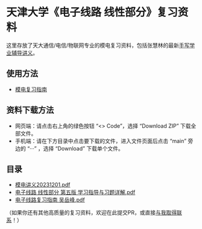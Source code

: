 # 天津大学《电子线路 线性部分》复习资料
这里存放了天大通信/电信/物联网专业的模电复习资料，包括张慧林的最新[手写学业辅导讲义](./模电讲义20231201.pdf)。

## 使用方法
- [模电复习指南](https://fanningzhang.tech/电子线路线性部分天津大学模电复习指南)

## 资料下载方法
- 网页端：请点击右上角的绿色按钮 “<> Code”，选择 “Download ZIP” 下载全部文件。
- 手机端：请在下方目录中点击要下载的文件，进入文件页面后点击 “main” 旁边的 “···” ，选择 “Download” 下载单个文件。

## 目录
- [模电讲义20231201.pdf](./模电讲义20231201.pdf)
- [电子线路 线性部分 第五版 学习指导与习题详解.pdf](./电子线路%20线性部分%20第五版%20学习指导与习题详解.pdf)
- [电子线路复习指南 吴岳峰.pdf](./电子线路复习指南%吴岳峰.pdf)

（如果你还有其他高质量的复习资料，欢迎在此提交PR，或直接[与我取得联系](https://fanningzhang.tech/contact)！）
